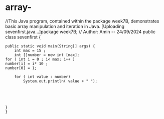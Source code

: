 # array-
//This Java program, contained within the package week7B, demonstrates basic array manipulation and iteration in Java.
[Uploading sevenfirst.java…]package week7B;
// Author: Amin -- 24/09/2024
public class sevenfirst {

	public static void main(String[] args) {
		int max = 15 ;
		int []number = new int [max];
	for ( int i = 0 ; i< max; i++ )
	number[i] = i* 10 ;
	number[0] = 1;
	
		for ( int value : number)
			System.out.println( value + " ");
		
			
		
			
		
	}
	}


